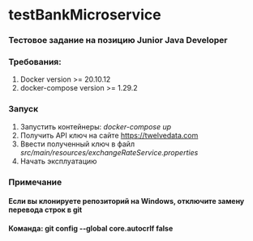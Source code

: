 # testBankMicroservice

### Тестовое задание на позицию Junior Java Developer

### Требования:
1. Docker version >= 20.10.12
2. docker-compose version >= 1.29.2

### Запуск
1. Запустить контейнеры: _docker-compose up_
2. Получить API ключ на сайте https://twelvedata.com
3. Ввести полученный ключ в файл _src/main/resources/exchangeRateService.properties_
3. Начать эксплуатацию

### Примечание
#### Если вы клонируете репозиторий на Windows, отключите замену перевода строк в git
#### Команда: git config --global core.autocrlf false
